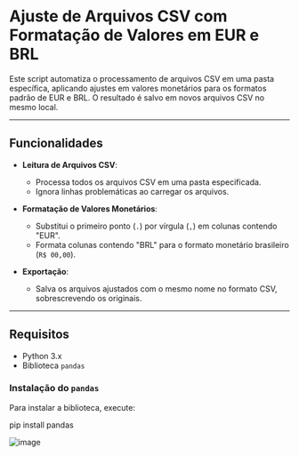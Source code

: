 # Ajuste de Arquivos CSV com Formatação de Valores em EUR e BRL

Este script automatiza o processamento de arquivos CSV em uma pasta específica, aplicando ajustes em valores monetários para os formatos padrão de EUR e BRL. O resultado é salvo em novos arquivos CSV no mesmo local.

---

## Funcionalidades

- **Leitura de Arquivos CSV**:
  - Processa todos os arquivos CSV em uma pasta especificada.
  - Ignora linhas problemáticas ao carregar os arquivos.

- **Formatação de Valores Monetários**:
  - Substitui o primeiro ponto (`.`) por vírgula (`,`) em colunas contendo "EUR".
  - Formata colunas contendo "BRL" para o formato monetário brasileiro (`R$ 00,00`).

- **Exportação**:
  - Salva os arquivos ajustados com o mesmo nome no formato CSV, sobrescrevendo os originais.

---

## Requisitos

- Python 3.x
- Biblioteca `pandas`

### Instalação do `pandas`

Para instalar a biblioteca, execute:

pip install pandas

![image](https://github.com/user-attachments/assets/66249606-76ab-4c46-b8ed-96373464125f)
